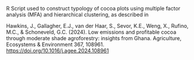 R Script used to construct typology of cocoa plots using multiple factor analysis (MFA) and hierarchical clustering, as described in 

Hawkins, J., Gallagher, E.J., van der Haar, S., Sevor, K.E., Weng, X., Rufino, M.C., & Schoneveld, G.C. (2024). Low emissions and profitable cocoa through moderate shade agroforestry: insights from Ghana. Agriculture, Ecosystems & Environment 367, 108961. https://doi.org/10.1016/j.agee.2024.108961
